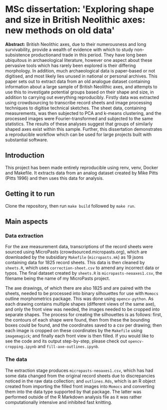 # MSc dissertation: 'Exploring shape and size in British Neolithic axes: new methods on old data'

**Abstract:** British Neolithic axes, due to their numerousness and long survivability, provide a wealth of evidence with which to study non-subsistence productionand trade in this period. They have long been ubiquitous in archaeological literature, however one aspect about these pervasive tools which has rarely been explored is their differing morphology. In addition, much archaeological data is paper-based or not digitised, and most likely lies unused in national or personal archives. This paper sets out to extract data from an old analogue dataset containing information about a large sample of British Neolithic axes, and attempts to use this to investigate potential groups based on their shape and size, in addition to carrying out everything reproducibly.  Firstly data was extracted using crowdsourcing to transcribe record sheets and image processing techniques to digitise technical sketches. The sheet data, containing measurements, was then subjected to PCA and k-means clustering, and the processed images were Fourier-transformed and subjected to the same statistics.  The results of these analyses suggest that groups of similarly shaped axes exist within this sample. Further, this dissertation demonstrates a reproducible workflow which can be used for large projects built with substantial software.

## Introduction

This project has been made entirely reproducible using renv, venv, Docker and Makefile. It extracts data from an analog dataset created by Mike Pitts (Pitts 1996) and then uses this data for analysis. 

## Getting it to run

Clone the repository, then run `make build` followed by `make run`.

## Main aspects

### Data extraction

For the axe measurement data, transcriptions of the record sheets were sourced using MicroPasts (crowdsourced.micropasts.org), which are downloaded by the subsidiary `Makefile` (`micropasts.mk`) as 19 jsons containing data for 1825 record sheets. This data is then cleaned by `sheets.R`, which uses `correction-sheet.csv` to amend any incorrect data or typos. The final dataset created by `sheets.R` is `micropasts-neoaxes1.csv`, the filename being the name of my MicroPasts project. 

The axe drawings, of which there are also 1825 and are paired with the sheets, needed to be processed into binary silhouettes for use with `Momocs` outline morphometrics package. This was done using `opencv-python`. As each drawing contains multiple shapes (different views of the same axe), and only the front view was needed, the images needed to be cropped into separate shapes. The process for creating the silhouettes is as follows: first, the contours of each shape were found, then from these the bounding boxes could be found, and the coordinates saved to a csv per drawing; then each image is cropped on these coordinates by the `Makefile` using `imagemagick`; and finally each front view is then filled. If you would like to see the code and its output step-by-step, please check out `opencv-cropping.ipynb` and `fill-axe-outlines.ipynb`.

### The data

The extraction stage produces `micropasts-neoaxes1.csv`, which has had some data changed from the original record sheets due to discrepancies noticed in the raw data collection; and `outlines.Rds`, which is an R object created from importing the filled front images into `Momocs` and converting them into the data type supported by that package. The latter was performed outside of the R Markdown analysis file as it was rather computationally intensive and inhibited fast knitting.

